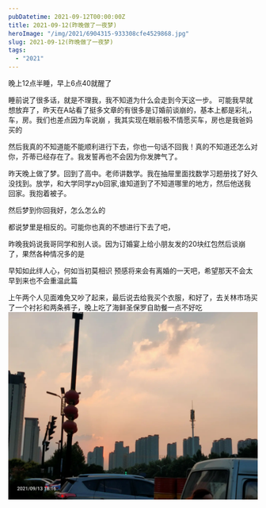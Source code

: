 ```yaml
---
pubDatetime: 2021-09-12T00:00:00Z
title: 2021-09-12(昨晚做了一夜梦)
heroImage: "/img/2021/6904315-933308cfe4529868.jpg"
slug: 2021-09-12(昨晚做了一夜梦)
tags:
  - "2021"
---
```


晚上12点半睡，早上6点40就醒了

睡前说了很多话，就是不理我，我不知道为什么会走到今天这一步。
可能我早就想放弃了，昨天在A站看了挺多文章的有很多是订婚前谈崩的，基本上都是彩礼，车，房。我们也差点因为车说崩
，我其实现在眼前极不情愿买车，房也是我爸妈买的

然后我真的不知道能不能顺利进行下去，你也一句话不回我！真的不知道还怎么对你，芥蒂已经存在了。我发誓再也不会因为你发脾气了。

昨天晚上做了梦。回到了高中。老师讲数学。我在抽屉里面找数学习题册找了好久没找到。放学，和大学同学zyb回家,谁知道到了不知道哪里的地方，然后他送我回家。我抱着被子。

然后梦到你回我好，怎么怎么的

都说梦里是相反的。可能你也真的不想进行下去了吧，

昨晚我妈说我哥同学和别人谈。因为订婚宴上给小朋友发的20块红包然后谈崩了，果然各种情况多的是

早知如此绊人心，何如当初莫相识
预感将来会有离婚的一天吧，希望那天不会太早到来也不会重温此篇

上午两个人见面难免又吵了起来，最后说去给我买个衣服，和好了，去关林市场买了一个衬衫和两条裤子，晚上吃了海鲜圣保罗自助餐一点不好吃
![](../../../../public/img/2021/6904315-933308cfe4529868.jpg)
